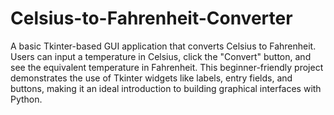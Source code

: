 # Celsius-to-Fahrenheit-Converter
A basic Tkinter-based GUI application that converts Celsius to Fahrenheit. Users can input a temperature in Celsius, click the "Convert" button, and see the equivalent temperature in Fahrenheit. This beginner-friendly project demonstrates the use of Tkinter widgets like labels, entry fields, and buttons, making it an ideal introduction to building graphical interfaces with Python.

